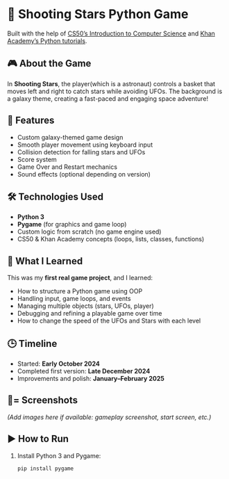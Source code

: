 # 🌠 Shooting Stars Python Game

 
Built with the help of [CS50’s Introduction to Computer Science](https://cs50.harvard.edu/x/) and [Khan Academy’s Python tutorials](https://www.khanacademy.org/computing/computer-programming/programming).

## 🎮 About the Game

In **Shooting Stars**, the player(which is a astronaut) controls a basket that moves left and right to catch stars while avoiding UFOs. The background is a galaxy theme, creating a fast-paced and engaging space adventure!

## 🚀 Features

- Custom galaxy-themed game design
- Smooth player movement using keyboard input
- Collision detection for falling stars and UFOs
- Score system
- Game Over and Restart mechanics
- Sound effects (optional depending on version)
  
## 🛠️ Technologies Used

- **Python 3**
- **Pygame** (for graphics and game loop)
- Custom logic from scratch (no game engine used)
- CS50 & Khan Academy concepts (loops, lists, classes, functions)

## 🧠 What I Learned

This was my **first real game project**, and I learned:
- How to structure a Python game using OOP
- Handling input, game loops, and events
- Managing multiple objects (stars, UFOs, player)
- Debugging and refining a playable game over time
- How to change the speed of the UFOs and Stars with each level 

## 🕒 Timeline

- Started: **Early October 2024**
- Completed first version: **Late December 2024**
- Improvements and polish: **January–February 2025**

## 📸= Screenshots

*(Add images here if available: gameplay screenshot, start screen, etc.)*

## ▶️ How to Run

1. Install Python 3 and Pygame:
   ```bash
   pip install pygame
